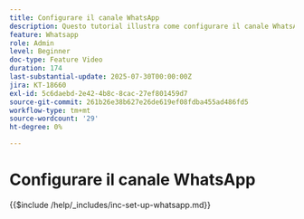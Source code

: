 ```yaml
---
title: Configurare il canale WhatsApp
description: Questo tutorial illustra come configurare il canale WhatsApp in Adobe Journey Optimizer per abilitare la messaggistica aziendale in tempo reale.
feature: Whatsapp
role: Admin
level: Beginner
doc-type: Feature Video
duration: 174
last-substantial-update: 2025-07-30T00:00:00Z
jira: KT-18660
exl-id: 5c6daebd-2e42-4b8c-8cac-27ef801459d7
source-git-commit: 261b26e38b627e26de619ef08fdba455ad486fd5
workflow-type: tm+mt
source-wordcount: '29'
ht-degree: 0%

---
```


# Configurare il canale WhatsApp

{{$include /help/_includes/inc-set-up-whatsapp.md}}